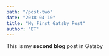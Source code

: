 ```yaml
---
path: "/post-two"
date: "2018-04-10"
title: "My First Gatsby Post"
author: "BT"
---
```


This is my **second blog** post in Gatsby
